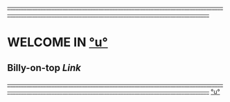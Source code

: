 ~~_______________________________________________________________________________________________________________________________________________________~~
# WELCOME IN [°u°](https://www.youtube.com/watch?v=tueff7E-Gt4)
## **Billy-on-top *Link***
~~_______________________________________________________________________________________________________________________________________________________~~
[°u°](https://www.youtube.com/watch?v=tueff7E-Gt4)
